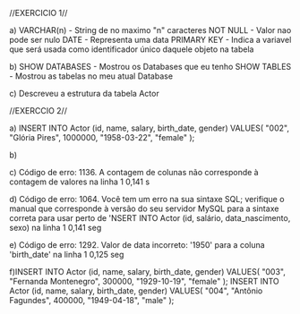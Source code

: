 //EXERCICIO 1//

a) VARCHAR(n) - String de no maximo "n" caracteres
    NOT NULL - Valor nao pode ser nulo
    DATE - Representa uma data
    PRIMARY KEY - Indica a variavel que será usada como identificador único daquele objeto na tabela

b) SHOW DATABASES - Mostrou os Databases que eu tenho
   SHOW TABLES - Mostrou as tabelas no meu atual Database

c) Descreveu a estrutura da tabela Actor

//EXERCCIO 2//

a) INSERT INTO Actor (id, name, salary, birth_date, gender)
    VALUES(
    "002", 
    "Glória Pires",
    1000000,
    "1958-03-22", 
    "female"
    );

b)

c)  Código de erro: 1136. A contagem de colunas não corresponde à contagem de valores na linha 1 0,141 s

d)  Código de erro: 1064. Você tem um erro na sua sintaxe SQL; verifique o manual que corresponde à versão do seu servidor MySQL para a sintaxe correta para usar perto de 'NSERT INTO Actor (id, salário, data_nascimento, sexo) na linha 1 0,141 seg

e)  Código de erro: 1292. Valor de data incorreto: '1950' para a coluna 'birth_date' na linha 1 0,125 seg

f)INSERT INTO Actor (id, name, salary, birth_date, gender)
VALUES(
  "003", 
  "Fernanda Montenegro",
  300000,
  "1929-10-19", 
  "female"
);
INSERT INTO Actor (id, name, salary, birth_date, gender)
VALUES(
  "004", 
  "Antônio Fagundes",
  400000,
  "1949-04-18", 
  "male"
);